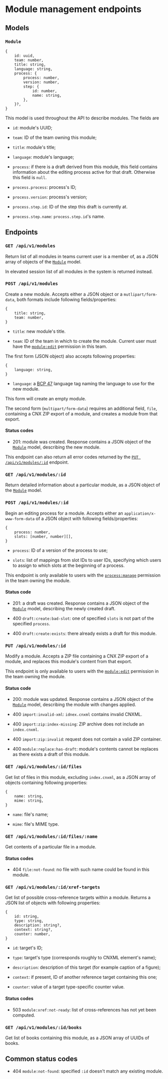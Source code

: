 # Module management endpoints



## Models ######################################################################

### `Module`

```
{
    id: uuid,
    team: number,
    title: string,
    language: string,
    process: {
        process: number,
        version: number,
        step: {
            id: number,
            name: string,
        },
    }?,
}
```

This model is used throughout the API to describe modules. The fields are

- `id`: module's UUID;

- `team`: ID of the team owning this module;

- `title`: module's title;

- `language`: module's language;

- `process`: if there is a draft derived from this module, this field contains
  information about the editing process active for that draft. Otherwise this
  field is `null`.

- `process.process`: process's ID;

- `process.version`: process's version;

- `process.step.id`: ID of the step this draft is currently at.

- `process.step.name`: `process.step.id`'s name.



## Endpoints ###################################################################

### `GET /api/v1/modules`

Return list of all modules in teams current user is a member of, as a JSON array
of objects of the [`Module`](#module) model.

In elevated session list of all modules in the system is returned instead.

### `POST /api/v1/modules`

Create a new module. Accepts either a JSON object or a `mutlipart/form-data`,
both formats include following fields/properties:

```
{
    title: string,
    team: number,
}
```

- `title`: new module's title.

- `team`: ID of the team in which to create the module. Current user must have
  the [`module:edit`](../#p-module-edit) permission in this team.

The first form (JSON object) also accepts following properties:

```
{
    language: string,
}
```

- `language`: a [BCP 47][BCP47] language tag naming the language to use for the
  new module.

This form will create an empty module.

The second form (`multipart/form-data`) requires an additional field, `file`,
containing a CNX ZIP export of a module, and creates a module from that export.

[BCP47]: https://tools.ietf.org/rfc/bcp/bcp47.txt

#### Status codes

- 201: module was created. Response contains a JSON object of the
  [`Module`](#module) model, describing the new module.

This endpoint can also return all error codes returned by the
[`PUT /api/v1/modules/:id`](#put-apiv1modulesid) endpoint.

### `GET /api/v1/modules/:id`

Return detailed information about a particular module, as a JSON object of the
[`Module`](#module) model.

### `POST /api/v1/modules/:id`

Begin an editing process for a module. Accepts either an
`application/x-www-form-data` of a JSON object with following fields/properties:

```
{
    process: number,
    slots: [number, number][],
}
```

- `process`: ID of a version of the process to use;

- `slots`: list of mappings from slot IDs to user IDs, specifying which users to
  assign to which slots at the beginning of a process.

This endpoint is only available to users with the [`process:manage`](
../#p-process-manage) permission in the team owning the module.

#### Status code

- 201: a draft was created. Response contains a JSON object of the
  [`Module`](#module) model, describing the newly created draft.

- 400 `draft:create:bad-slot`: one of specified `slots` is not part of the
  specified `process`.

- 400 `draft:create:exists`: there already exists a draft for this module.

### `PUT /api/v1/modules/:id`

Modify a module. Accepts a ZIP file containing a CNX ZIP export of a module, and
replaces this module's content from that export.

This endpoint is only available to users with the [`module:edit`](
../#p-module-edit) permission in the team owning the module.

#### Status code

- 200: module was updated. Response contains a JSON object of the
  [`Module`](#module) model, describing the module with changes applied.

- 400 `import:invalid-xml`: `idnex.cnxml` contains invalid CNXML.

- 400 `import:zip:index-missing`: ZIP archive does not include an `index.cnxml`.

- 400 `import:zip:invalid`: request does not contain a valid ZIP container.

- 400 `module:replace:has-draft`: module's contents cannot be replaces as there
  exists a draft of this module.

### `GET /api/v1/modules/:id/files`

Get list of files in this module, excluding `index.cnxml`, as a JSON array of
objects containing following properties:

```
{
    name: string,
    mime: string,
}
```

- `name`: file's name;

- `mime`: file's MIME type.

### `GET /api/v1/modules/:id/files/:name`

Get contents of a particular file in a module.

#### Status codes

- 404 `file:not-found`: no file with such name could be found in this module.

### `GET /api/v1/modules/:id/xref-targets`

Get list of possible cross-reference targets within a module. Returns a JSON
list of objects with following properties:

```
{
    id: string,
    type: string,
    description: string?,
    context: string?,
    counter: number,
}
```

- `id`: target's ID;

- `type`: target's type (corresponds roughly to CNXML element's name);

- `description`: description of this target (for example caption of a figure);

- `context`: if present, ID of another reference target containing this one;

- `counter`: value of a target type-specific counter value.

#### Status codes

- 503 `module:xref:not-ready`: list of cross-references has not yet been
  computed.

### `GET /api/v1/modules/:id/books`

Get list of books containing this module, as a JSON array of UUIDs of books.



## Common status codes #########################################################

- 404 `module:not-found`: specified `:id` doesn't match any existing module.

